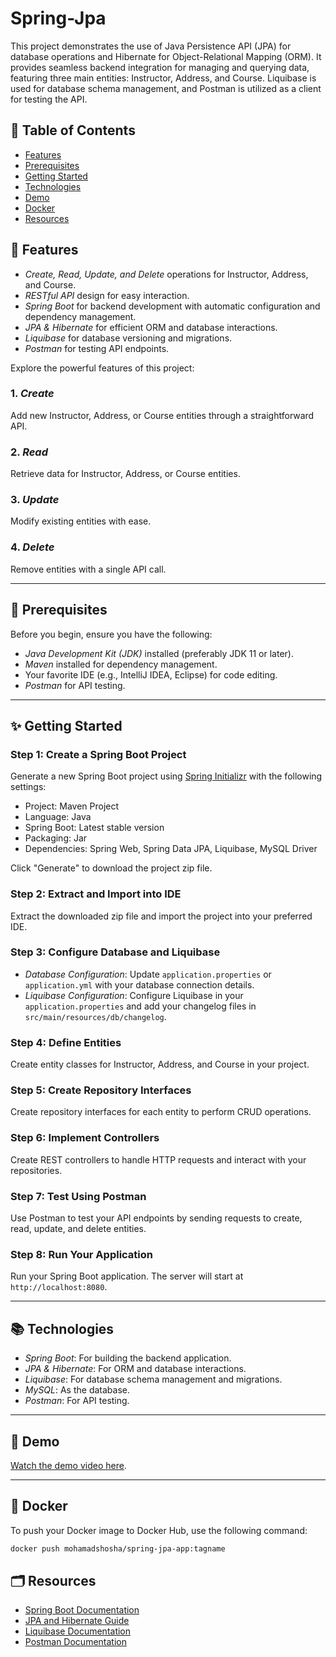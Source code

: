 # Spring-Jpa

This project demonstrates the use of Java Persistence API (JPA) for database operations and Hibernate for Object-Relational Mapping (ORM). It provides seamless backend integration for managing and querying data, featuring three main entities: Instructor, Address, and Course. Liquibase is used for database schema management, and Postman is utilized as a client for testing the API.

## 📝 Table of Contents
- [Features](#features)
- [Prerequisites](#prerequisites)
- [Getting Started](#getting-started)
- [Technologies](#technologies)
- [Demo](#demo)
- [Docker](#docker)
- [Resources](#resources)

## 🚀 Features

- *Create, Read, Update, and Delete* operations for Instructor, Address, and Course.
- *RESTful API* design for easy interaction.
- *Spring Boot* for backend development with automatic configuration and dependency management.
- *JPA & Hibernate* for efficient ORM and database interactions.
- *Liquibase* for database versioning and migrations.
- *Postman* for testing API endpoints.

Explore the powerful features of this project:

### 1. *Create*

Add new Instructor, Address, or Course entities through a straightforward API.

### 2. *Read*

Retrieve data for Instructor, Address, or Course entities.

### 3. *Update*

Modify existing entities with ease.

### 4. *Delete*

Remove entities with a single API call.

---

## 📖 Prerequisites

Before you begin, ensure you have the following:

- *Java Development Kit (JDK)* installed (preferably JDK 11 or later).
- *Maven* installed for dependency management.
- Your favorite IDE (e.g., IntelliJ IDEA, Eclipse) for code editing.
- *Postman* for API testing.

---

## ✨ Getting Started

### Step 1: Create a Spring Boot Project

Generate a new Spring Boot project using [Spring Initializr](https://start.spring.io/) with the following settings:

- Project: Maven Project
- Language: Java
- Spring Boot: Latest stable version
- Packaging: Jar
- Dependencies: Spring Web, Spring Data JPA, Liquibase, MySQL Driver

Click "Generate" to download the project zip file.

### Step 2: Extract and Import into IDE

Extract the downloaded zip file and import the project into your preferred IDE.

### Step 3: Configure Database and Liquibase

- *Database Configuration*: Update `application.properties` or `application.yml` with your database connection details.
- *Liquibase Configuration*: Configure Liquibase in your `application.properties` and add your changelog files in `src/main/resources/db/changelog`.

### Step 4: Define Entities

Create entity classes for Instructor, Address, and Course in your project.

### Step 5: Create Repository Interfaces

Create repository interfaces for each entity to perform CRUD operations.

### Step 6: Implement Controllers

Create REST controllers to handle HTTP requests and interact with your repositories.

### Step 7: Test Using Postman

Use Postman to test your API endpoints by sending requests to create, read, update, and delete entities.

### Step 8: Run Your Application

Run your Spring Boot application. The server will start at `http://localhost:8080`.

---

## 📚 Technologies

- *Spring Boot*: For building the backend application.
- *JPA & Hibernate*: For ORM and database interactions.
- *Liquibase*: For database schema management and migrations.
- *MySQL*: As the database.
- *Postman*: For API testing.

---

## 🎥 Demo

[Watch the demo video here](https://github.com/your-repo/demo-link).

---

## 🐳 Docker

To push your Docker image to Docker Hub, use the following command:

```bash
docker push mohamadshosha/spring-jpa-app:tagname
```

## 🗂 Resources

- [Spring Boot Documentation](https://spring.io/projects/spring-boot)
- [JPA and Hibernate Guide](https://docs.jboss.org/hibernate/orm/current/userguide/html_single/)
- [Liquibase Documentation](https://www.liquibase.org/documentation/index.html)
- [Postman Documentation](https://learning.postman.com/docs/)


